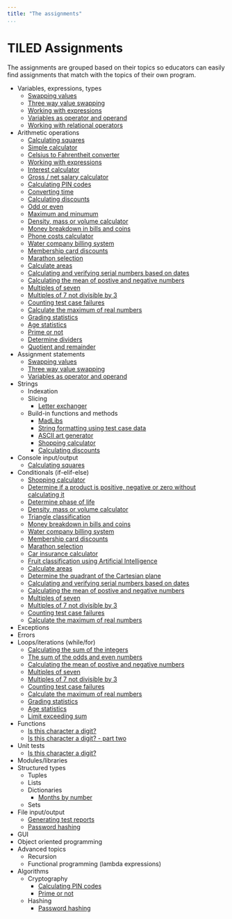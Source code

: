 ```yaml
---
title: "The assignments"
...
```


# TILED Assignments 

The assignments are grouped based on their topics so educators can easily find assignments that match with the topics of their own program.

- Variables, expressions, types
  - [Swapping values](exercises_for_first_year_courses/assignment-2.md)
  - [Three way value swapping](exercises_for_first_year_courses/assignment-3.md)
  - [Working with expressions](exercises_for_first_year_courses/assignment-7.md)
  - [Variables as operator and operand](exercises_for_first_year_courses/assignment-9.md)
  - [Working with relational operators](exercises_for_first_year_courses/assignment-25.md)
- Arithmetic operations
  - [Calculating squares](exercises_for_first_year_courses/assignment-1.md)
  - [Simple calculator](exercises_for_first_year_courses/assignment-4.md)
  - [Celsius to Fahrentheit converter](exercises_for_first_year_courses/assignment-6.md)
  - [Working with expressions](exercises_for_first_year_courses/assignment-7.md)
  - [Interest calculator](exercises_for_first_year_courses/assignment-8.md)
  - [Gross / net salary calculator](exercises_for_first_year_courses/assignment-10.md)
  - [Calculating PIN codes](exercises_for_first_year_courses/assignment-13.md)
  - [Converting time](exercises_for_first_year_courses/assignment-16.md)
  - [Calculating discounts](exercises_for_first_year_courses/assignment-17.md)
  - [Odd or even](exercises_for_first_year_courses/assignment-19.md)
  - [Maximum and minumum](exercises_for_first_year_courses/assignment-20.md)
  - [Density, mass or volume calculator](exercises_for_first_year_courses/assignment-24.md)
  - [Money breakdown in bills and coins](exercises_for_first_year_courses/assignment-27.md)
  - [Phone costs calculator](exercises_for_first_year_courses/assignment-28.md)
  - [Water company billing system](exercises_for_first_year_courses/assignment-29.md)
  - [Membership card discounts](exercises_for_first_year_courses/assignment-30.md)
  - [Marathon selection](exercises_for_first_year_courses/assignment-31.md)
  - [Calculate areas](exercises_for_first_year_courses/assignment-34.md)
  - [Calculating and verifying serial numbers based on dates](exercises_for_first_year_courses/assignment-36.md)
  - [Calculating the mean of postive and negative numbers](exercises_for_first_year_courses/assignment-39.md)
  - [Multiples of seven](exercises_for_first_year_courses/assignment-40.md)
  - [Multiples of 7 not divisible by 3](exercises_for_first_year_courses/assignment-41.md)
  - [Counting test case failures](exercises_for_first_year_courses/assignment-42.md)
  - [Calculate the maximum of real numbers](exercises_for_first_year_courses/assignment-43.md)
  - [Grading statistics](exercises_for_first_year_courses/assignment-44.md)
  - [Age statistics](exercises_for_first_year_courses/assignment-45.md)
  - [Prime or not](exercises_for_first_year_courses/assignment-48.md)
  - [Determine dividers](exercises_for_first_year_courses/assignment-49.md)
  - [Quotient and remainder](exercises_for_first_year_courses/assignment-50.md)
- Assignment statements
  - [Swapping values](exercises_for_first_year_courses/assignment-2.md)
  - [Three way value swapping](exercises_for_first_year_courses/assignment-3.md)
  - [Variables as operator and operand](exercises_for_first_year_courses/assignment-9.md)
- Strings
  - Indexation
  - Slicing
    - [Letter exchanger](exercises_for_first_year_courses/assignment-18.md)
  - Build-in functions and methods
    - [MadLibs](exercises_for_first_year_courses/assignment-11.md)
    - [String formatting using test case data](exercises_for_first_year_courses/assignment-12.md)
    - [ASCII art generator](exercises_for_first_year_courses/assignment-14.md)
    - [Shopping calculator](exercises_for_first_year_courses/assignment-15.md)
    - [Calculating discounts](exercises_for_first_year_courses/assignment-17.md)
- Console input/output
  - [Calculating squares](exercises_for_first_year_courses/assignment-1.md)
- Conditionals (if-elif-else)
  - [Shopping calculator](exercises_for_first_year_courses/assignment-15.md)
  - [Determine if a product is positive, negative or zero without calculating it](exercises_for_first_year_courses/assignment-22.md)
  - [Determine phase of life](exercises_for_first_year_courses/assignment-23.md)
  - [Density, mass or volume calculator](exercises_for_first_year_courses/assignment-24.md)
  - [Triangle classification](exercises_for_first_year_courses/assignment-26.md)
  - [Money breakdown in bills and coins](exercises_for_first_year_courses/assignment-27.md)
  - [Water company billing system](exercises_for_first_year_courses/assignment-29.md)
  - [Membership card discounts](exercises_for_first_year_courses/assignment-30.md)
  - [Marathon selection](exercises_for_first_year_courses/assignment-31.md)
  - [Car insurance calculator](exercises_for_first_year_courses/assignment-32.md)
  - [Fruit classification using Artificial Intelligence](exercises_for_first_year_courses/assignment-33.md)
  - [Calculate areas](exercises_for_first_year_courses/assignment-34.md)
  - [Determine the quadrant of the Cartesian plane](exercises_for_first_year_courses/assignment-35.md)
  - [Calculating and verifying serial numbers based on dates](exercises_for_first_year_courses/assignment-36.md)
  - [Calculating the mean of postive and negative numbers](exercises_for_first_year_courses/assignment-39.md)
  - [Multiples of seven](exercises_for_first_year_courses/assignment-40.md)
  - [Multiples of 7 not divisible by 3](exercises_for_first_year_courses/assignment-41.md)
  - [Counting test case failures](exercises_for_first_year_courses/assignment-42.md)
  - [Calculate the maximum of real numbers](exercises_for_first_year_courses/assignment-43.md)
- Exceptions
- Errors
- Loops/iterations (while/for)
  - [Calculating the sum of the integers](exercises_for_first_year_courses/assignment-37.md)
  - [The sum of the odds and even numbers](exercises_for_first_year_courses/assignment-38.md)
  - [Calculating the mean of postive and negative numbers](exercises_for_first_year_courses/assignment-39.md)
  - [Multiples of seven](exercises_for_first_year_courses/assignment-40.md)
  - [Multiples of 7 not divisible by 3](exercises_for_first_year_courses/assignment-41.md)
  - [Counting test case failures](exercises_for_first_year_courses/assignment-42.md)
  - [Calculate the maximum of real numbers](exercises_for_first_year_courses/assignment-43.md)
  - [Grading statistics](exercises_for_first_year_courses/assignment-44.md)
  - [Age statistics](exercises_for_first_year_courses/assignment-45.md)
  - [Limit exceeding sum](exercises_for_first_year_courses/assignment-46.md)
- Functions
  - [Is this character a digit?](exercises_for_first_year_courses/assignment-51.md)
  - [Is this character a digit? - part two](exercises_for_first_year_courses/assignment-52.md)
- Unit tests
  - [Is this character a digit?](exercises_for_first_year_courses/assignment-51.md)
- Modules/libraries
- Structured types
  - Tuples
  - Lists
  - Dictionaries
    - [Months by number](exercises_for_first_year_courses/assignment-21.md)
  - Sets
- File input/output
  - [Generating test reports](../nifties/2022/nifty2022.md)
  - [Password hashing](passwordhashing/index.md)
- GUI
- Object oriented programming
- Advanced topics
  - Recursion
  - Functional programming (lambda expressions)
- Algorithms
  - Cryptography
    - [Calculating PIN codes](exercises_for_first_year_courses/assignment-13.md)
    - [Prime or not](exercises_for_first_year_courses/assignment-48.md)
  - Hashing
    - [Password hashing](passwordhashing/index.md)